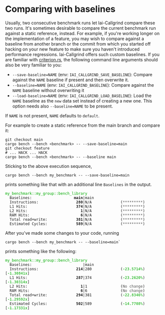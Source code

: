 <!-- markdownlint-disable MD041 MD033 -->
# Comparing with baselines

Usually, two consecutive benchmark runs let Iai-Callgrind compare these two
runs. It's sometimes desirable to compare the current benchmark run against a
static reference, instead. For example, if you're working longer on the
implementation of a feature, you may wish to compare against a baseline from
another branch or the commit from which you started off hacking on your new
feature to make sure you haven't introduced performance regressions.
Iai-Callgrind offers such custom baselines. If you are familiar with
[criterion.rs](https://bheisler.github.io/criterion.rs/book/user_guide/command_line_options.html#baselines),
the following command line arguments should also be very familiar to you:

- `--save-baseline=NAME` (env: `IAI_CALLGRIND_SAVE_BASELINE`): Compare against
  the `NAME` baseline if present and then overwrite it.
- `--baseline=NAME` (env: `IAI_CALLGRIND_BASELINE`): Compare against the `NAME`
  baseline without overwriting it
- `--load-baseline=NAME` (env: `IAI_CALLGRIND_LOAD_BASELINE`): Load the `NAME`
  baseline as the `new` data set instead of creating a new one. This option
  needs also `--baseline=NAME` to be present.

If `NAME` is not present, `NAME` defaults to `default`.

For example to create a static reference from the main branch and compare it:

```shell
git checkout main
cargo bench --bench <benchmark> -- --save-baseline=main
git checkout feature
# ... HACK ... HACK
cargo bench --bench <benchmark> -- --baseline main
```

Sticking to the above execution sequence,

```shell
cargo bench --bench my_benchmark -- --save-baseline=main
```

prints something like that with an additional line `Baselines` in the output.

<pre><code class="hljs"><span style="color:#0A0">my_benchmark::my_group::bench_library</span>
  Baselines:        <b>           main</b>|main
  Instructions:     <b>            280</b>|N/A             (<span style="color:#555">*********</span>)
  L1 Hits:          <b>            374</b>|N/A             (<span style="color:#555">*********</span>)
  L2 Hits:          <b>              1</b>|N/A             (<span style="color:#555">*********</span>)
  RAM Hits:         <b>              6</b>|N/A             (<span style="color:#555">*********</span>)
  Total read+write: <b>            381</b>|N/A             (<span style="color:#555">*********</span>)
  Estimated Cycles: <b>            589</b>|N/A             (<span style="color:#555">*********</span>)</code></pre>

After you've made some changes to your code, running

```shell
cargo bench --bench my_benchmark -- --baseline=main`
```

prints something like the following:

<pre><code class="hljs"><span style="color:#0A0">my_benchmark::my_group::bench_library</span>
  Baselines:                       |main
  Instructions:     <b>            214</b>|280             (<b><span style="color:#42c142">-23.5714%</span></b>) [<b><span style="color:#42c142">-1.30841x</span></b>]
  L1 Hits:          <b>            287</b>|374             (<b><span style="color:#42c142">-23.2620%</span></b>) [<b><span style="color:#42c142">-1.30314x</span></b>]
  L2 Hits:          <b>              1</b>|1               (<span style="color:#555">No change</span>)
  RAM Hits:         <b>              6</b>|6               (<span style="color:#555">No change</span>)
  Total read+write: <b>            294</b>|381             (<b><span style="color:#42c142">-22.8346%</span></b>) [<b><span style="color:#42c142">-1.29592x</span></b>]
  Estimated Cycles: <b>            502</b>|589             (<b><span style="color:#42c142">-14.7708%</span></b>) [<b><span style="color:#42c142">-1.17331x</span></b>]</code></pre>
